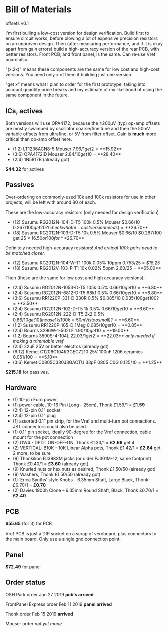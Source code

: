 # Bill of Materials

offsets v0.1

I'm first builing a low-cost version for design verification. Build first to ensure circuit works, before blowing a lot of expensive precision resistors on an unproven design. Then (after measuring performance, and if it is okay apart from gain errors) build a high-accuracy version of the rear PCB, with better resistors.  Front PCB, and front panel, is the same. Can re-use Vref board also.

"(x:2x)" means these components are the same for low cost and high-cost versions. You need only x of them if building just one version.

"get x" means what I plan to order for the first prototype, taking into account quantity price breaks and my estimate of my likelihood of using the same component in the future.

## ICs, actives

Both versions will use OPA4172, because the ±200μV (typ) op-amp offsets are mostly swamped by oscillator coarse/fine tune and then the 50mV variable offsets from ultrafine, or 5V from filter offset. Gain is **much** more critical than op-amp offset here.

- (1:2) LT1236ACN8-5 Mouser $7.96/1 get 2 = **$15.92**
- (3:6) OPA4172ID Mouser $2.84/10 get 10 = **$28.40**
- (2:4) 1N5817B (already got)

**$44.32** for actives

## Passives

Over-ordering on commonly-used 10k and 100k resistors for use in other projects, will be left with around 80 of each.

These are the low-accuracy resistors (only needed for design verification)

- (12) Susumu RG2012N-104-D-T5 100k 0.5% Mouser $0.66/10 $0.267/100 get 20? (check what hi-cost version needs) = **$26.70**
- (18) Susumu RG2012N-103-D-T5 10k 0.5% Mouser $0.66/10 $0.267/100 get 25 = $16.50 or 100 for **$26.70**

Definitely needed high-accuracy resistors! *And critical 100k pairs need to be matched closer.*

- (12) Susumu RG2012N-104-W-T1 100k 0.05%  10ppm 0.753/25 = *$18.25*
- (18) Susumu RG2012V-103-P-T1 10k 0.02% 5ppm $2.60/25 = **$65.00**

Then (these are the same for low cost and high accuracy versions):

- (2:4) Susumu RG2012N-1053-D-T5 105k 0.5% $0.66/10 get 10 = **$6.80**
- (2:4) Susumu RG2012N-6812-D-T5 68k1 0.5% $0.66/10 get 10 = **$6.80**
- (3:6) Susumu RR1220P-331-D 330R 0.5% $0.085/10 $0.035/100 get 100? = **$3.50**
- (2:4) Susumu RG2012N-102-D-T5  1k 0.5% $0.66/10 get 10 = **$6.60**
- (2:4) Susumu RG2012N-222-D-T5   2k2 0.5% $0.66/10 get 10 (in case 1k/100k = 50mV is too small)? = **$6.60**
- (1:2) Susumu RR1220P-105-D 1Meg $0.085/10 get 10 = **$0.85**
- (2:4) Bourns 3296W-1-502LF $1.90/10 get 10 = **$19.00**
- (1:2) Bourns 3590S-4-104L  $22.03/1 get 2 = **$22.03** _only needed if making a trimmable vref_
- (2:4) 22uF 25V or better electros (already got)
- (6:12) Kemet C1206C104K3GEC7210 25V 100nF 1206 ceramics $0.051/100 = **$5.10**
- (3:6) Kemet C0805C330J3GACTU 33pF 0805 C0G $0.125/10 = **$1.25**

**$215.18** for passives.

## Hardware

- (1) 10-pin Euro power,
- (1) power cable, 10-16 Pin (Long - 25cm), Thonk £1.59/1 = **£1.59**
- (2:4) 12-pin 0.1" socket
- (2:4) 12-pin 0.1" plug
- (1) assorted 0.1" pin strip, for the Vref and multi-turn pot connections. JST connectors could also be used.
- (1) 0.1" pin socket, ideally 90-degree for the Vref connection, cable mount for the pot connection
- (2) DW4 - DPDT ON-OFF-ON, Thonk £1.33/1 = **£2.66** get 4
- (2) VERTICAL: B10K - 10K Linear Alpha pots, Thonk £1.42/1 = **£2.84** get 2 more, to be sure
- (9) Thonkikon PJ398SM jacks (or older PJ301M-12, same footprint) Thonk £0.40/1 =  **£3.60** (already got)
- (9) Knurled nuts or hex nuts as desired, Thonk £1.50/50 (already got)
- (9) Washers, Thonk £1.50/50 (already got)
- (1) ‘Erica Synths’ style Knobs – 6.35mm Shaft, Large Black, Thonk £0.70/1 = **£0.70**
- (2) Davies 1900h Clone – 6.35mm Round Shaft, Black, Thonk £0.70/1 = **£2.40**

## PCB

**$55.65** (for 3) for PCB

Vref PCB is just a DIP socket on a scrap of veroboard, plus connectors to the main board. Only use a single gnd connection point.

## Panel

**$72.49** for panel

## Order status

OSH Park order Jan 27 2019 **pcb's arrived**

FrontPanel Express order Feb 11 2019 **panel arrived**

Thonk order Feb 15 2019 **arrived**

Mouser order _not yet made_
